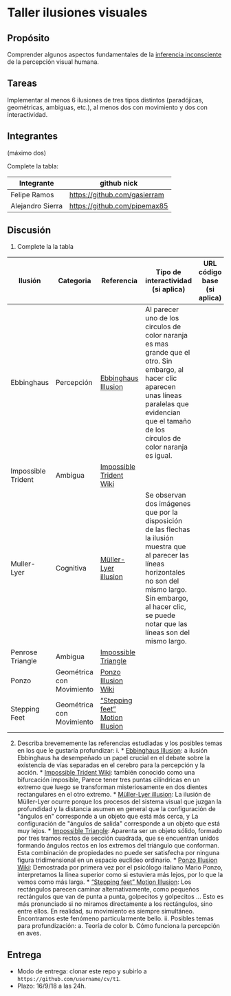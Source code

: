 # Taller ilusiones visuales

## Propósito

Comprender algunos aspectos fundamentales de la [inferencia inconsciente](https://github.com/VisualComputing/Cognitive) de la percepción visual humana.

## Tareas

Implementar al menos 6 ilusiones de tres tipos distintos (paradójicas, geométricas, ambiguas, etc.), al menos dos con movimiento y dos con interactividad.

## Integrantes
(máximo dos)

Complete la tabla:

| Integrante | github nick |
|------------|-------------|
| Felipe Ramos            | https://github.com/gasierram             |
| Alejandro Sierra            | https://github.com/pipemax85             |

## Discusión

1. Complete la la tabla

| Ilusión | Categoria | Referencia | Tipo de interactividad (si aplica) | URL código base (si aplica) |
|---------|-----------|------------|------------------------------------|-----------------------------|
|Ebbinghaus         |Percepción|[Ebbinghaus Illusion](https://en.wikipedia.org/wiki/Ebbinghaus_illusion)|Al parecer uno de los circulos de color naranja es mas grande que el otro. Sin embargo, al hacer clic aparecen unas líneas paralelas que evidencian que el tamaño de los círculos de color naranja es igual. | |
|Impossible Trident         |Ambigua           |[Impossible Trident Wiki](https://en.wikipedia.org/wiki/Impossible_trident)            |                                    |                             |
|Muller-Lyer         |Cognitiva           |[Müller-Lyer illusion](https://en.wikipedia.org/wiki/M%C3%BCller-Lyer_illusion) |Se observan dos imágenes que por la disposición de las flechas la ilusión muestra que al parecer las líneas horizontales no son del mismo largo. Sin embargo, al hacer clic, se puede notar que las líneas son del mismo largo.                                                |                             |
|Penrose Triangle         |Ambigua           |[Impossible Triangle](https://www.illusionsindex.org/i/impossible-triangle)            |                                    |                             |
|Ponzo         |Geométrica con Movimiento           |[Ponzo Illusion Wiki](https://en.wikipedia.org/wiki/Ponzo_illusion)           |                                    |                             |
|Stepping Feet         |Geométrica con Movimiento           |[“Stepping feet” Motion Illusion](http://www.michaelbach.de/ot/mot-feetLin/index.html)            |                                    |                             |

2. Describa brevememente las referencias estudiadas y los posibles temas en los que le gustaría profundizar:
	i. 
		* [Ebbinghaus Illusion](https://en.wikipedia.org/wiki/Ebbinghaus_illusion): a ilusión Ebbinghaus ha desempeñado un papel crucial en el debate sobre la existencia de vías separadas en el cerebro para la percepción y la acción.
		* [Impossible Trident Wiki](https://en.wikipedia.org/wiki/Impossible_trident): también conocido como una bifurcación imposible, Parece tener tres puntas cilíndricas en un extremo que luego se transforman misteriosamente en dos dientes rectangulares en el otro extremo.
		* [Müller-Lyer illusion](https://en.wikipedia.org/wiki/M%C3%BCller-Lyer_illusion): La ilusión de Müller-Lyer ocurre porque los procesos del sistema visual que juzgan la profundidad y la distancia asumen en general que la configuración de "ángulos en" corresponde a un objeto que está más cerca, y La configuración de "ángulos de salida" corresponde a un objeto que está muy lejos.
		* [Impossible Triangle](https://www.illusionsindex.org/i/impossible-triangle): Aparenta ser un objeto sólido, formado por tres tramos rectos de sección cuadrada, que se encuentran unidos formando ángulos rectos en los extremos del triángulo que conforman. Esta combinación de propiedades no puede ser satisfecha por ninguna figura tridimensional en un espacio euclídeo ordinario. 
		* [Ponzo Illusion Wiki](https://en.wikipedia.org/wiki/Ponzo_illusion): Demostrada por primera vez por el psicólogo italiano Mario Ponzo, interpretamos la línea superior como si estuviera más lejos, por lo que la vemos como más larga.
		* [“Stepping feet” Motion Illusion](http://www.michaelbach.de/ot/mot-feetLin/index.html): Los rectángulos parecen caminar alternativamente, como pequeños rectángulos que van de punta a punta, golpecitos y golpecitos ... Esto es más pronunciado si no miramos directamente a los rectángulos, sino entre ellos. En realidad, su movimiento es siempre simultáneo. Encontramos este fenómeno particularmente bello.
	ii. Posibles temas para profundización:
		a. Teoría de color 
		b. Cómo funciona la percepción en aves.

## Entrega

* Modo de entrega: clonar este repo y subirlo a `https://github.com/username/cv/t1`.
* Plazo: 16/9/18 a las 24h.
